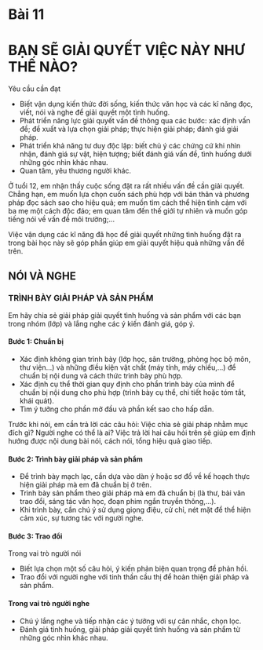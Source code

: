 # Bài 11

# BẠN SẼ GIẢI QUYẾT VIỆC NÀY NHƯ THẾ NÀO?

Yêu cầu cần đạt

* Biết vận dụng kiến thức đời sống, kiến thức văn học và các kĩ năng đọc, viết, nói và nghe để giải quyết một tình huống.
* Phát triển năng lực giải quyết vấn đề thông qua các bước: xác định vấn đề; đề xuất và lựa chọn giải pháp; thực hiện giải pháp; đánh giá giải pháp.
* Phát triển khả năng tư duy độc lập: biết chủ ý các chứng cứ khi nhìn nhận, đánh giá sự vật, hiện tượng; biết đánh giá vấn đề, tình huống dưới những góc nhìn khác nhau.
* Quan tâm, yêu thương người khác.

Ở tuổi 12, em nhận thấy cuộc sống đặt ra rất nhiều vấn đề cần giải quyết. Chẳng hạn, em muốn lựa chọn cuốn sách phù hợp với bản thân và phương pháp đọc sách sao cho hiệu quả; em muốn tìm cách thể hiện tình cảm với ba mẹ một cách độc đáo; em quan tâm đến thế giới tự nhiên và muốn góp tiếng nói về vấn đề môi trường;...

Việc vận dụng các kĩ năng đã học để giải quyết những tình huống đặt ra trong bài học này sẽ góp phần giúp em giải quyết hiệu quả những vấn đề trên.

## NÓI VÀ NGHE

### TRÌNH BÀY GIẢI PHÁP VÀ SẢN PHẨM

Em hãy chia sẻ giải pháp giải quyết tình huống và sản phẩm với các bạn trong nhóm (lớp) và lắng nghe các ý kiến đánh giá, góp ý.

#### Bước 1: Chuẩn bị

* Xác định không gian trình bày (lớp học, sân trường, phòng học bộ môn, thư viện...) và những điều kiện vật chất (máy tính, máy chiếu,...) để chuẩn bị nội dung và cách thức trình bày phù hợp.
* Xác định cụ thể thời gian quy định cho phần trình bày của mình để chuẩn bị nội dung cho phù hợp (trình bày cụ thể, chi tiết hoặc tóm tắt, khái quát).
* Tìm ý tưởng cho phần mở đầu và phần kết sao cho hấp dẫn.

Trước khi nói, em cần trả lời các câu hỏi:
Việc chia sẻ giải pháp nhằm mục đích gì?
Người nghe có thể là ai?
Việc trả lời hai câu hỏi trên sẽ giúp em định hướng được nội dung bài nói, cách nói, tổng hiệu quả giao tiếp.

#### Bước 2: Trình bày giải pháp và sản phẩm

* Để trình bày mạch lạc, cần dựa vào dàn ý hoặc sơ đồ về kế hoạch thực hiện giải pháp mà em đã chuẩn bị ở trên.
* Trình bày sản phẩm theo giải pháp mà em đã chuẩn bị (là thư, bài văn trao đổi, sáng tác văn học, đoạn phim ngắn truyền thông,...).
* Khi trình bày, cần chú ý sử dụng giọng điệu, cử chỉ, nét mặt để thể hiện cảm xúc, sự tương tác với người nghe.

#### Bước 3: Trao đổi

Trong vai trò người nói

* Biết lựa chọn một số câu hỏi, ý kiến phản biện quan trọng để phản hồi.
* Trao đổi với người nghe với tinh thần cầu thị để hoàn thiện giải pháp và sản phẩm.

#### Trong vai trò người nghe

* Chú ý lắng nghe và tiếp nhận các ý tưởng với sự cân nhắc, chọn lọc.
* Đánh giá tình huống, giải pháp giải quyết tình huống và sản phẩm từ những góc nhìn khác nhau.
